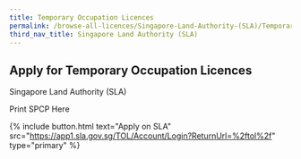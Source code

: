 ```yaml
---
title: Temporary Occupation Licences
permalink: /browse-all-licences/Singapore-Land-Authority-(SLA)/Temporary-Occupation-Licences
third_nav_title: Singapore Land Authority (SLA)
---
```


## Apply for Temporary Occupation Licences

Singapore Land Authority (SLA)

Print SPCP Here

{% include button.html text="Apply on SLA" src="https://app1.sla.gov.sg/TOL/Account/Login?ReturnUrl=%2ftol%2f" type="primary" %}
